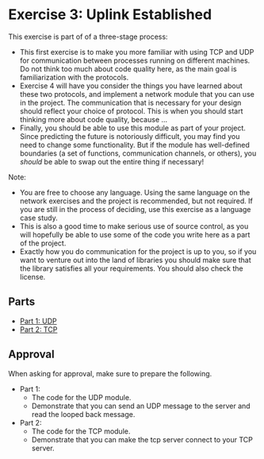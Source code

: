 # Exercise 3: Uplink Established

This exercise is part of of a three-stage process:
 - This first exercise is to make you more familiar with using TCP and UDP for communication between processes running on different machines. Do not think too much about code quality here, as the main goal is familiarization with the protocols.
 - Exercise 4 will have you consider the things you have learned about these two protocols, and implement a network module that you can use in the project. The communication that is necessary for your design should reflect your choice of protocol. This is when you should start thinking more about code quality, because ...
 - Finally, you should be able to use this module as part of your project. Since predicting the future is notoriously difficult, you may find you need to change some functionality. But if the module has well-defined boundaries (a set of functions, communication channels, or others), you *should* be able to swap out the entire thing if necessary!


Note:
 - You are free to choose any language. Using the same language on the network exercises and the project is recommended, but not required. If you are still in the process of deciding, use this exercise as a language case study.
 - This is also a good time to make serious use of source control, as you will hopefully be able to use some of the code you write here as a part of the project.
 - Exactly how you do communication for the project is up to you, so if you want to venture out into the land of libraries you should make sure that the library satisfies all your requirements. You should also check the license.


## Parts
- [Part 1: UDP](./Part1/README.md) 
- [Part 2: TCP](./Part2/README.md) 

## Approval
When asking for approval, make sure to prepare the following.
- Part 1:
    - The code for the UDP module.
    - Demonstrate that you can send an UDP message to the server and read the looped back message.
- Part 2:
    - The code for the TCP module.
    - Demonstrate that you can make the tcp server connect to your TCP server.
